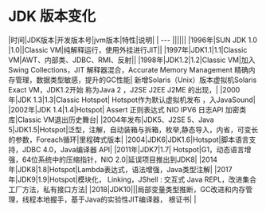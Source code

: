 # JDK 版本变化
|时间|JDK版本|开发版本号|jvm版本|特性|说明|
| --- ||||||
|1996年|SUN JDK 1.0 |1.0||Classic VM|纯解释运行，使用外挂进行JIT||
|1997年|JDK1.1|1.1|Classic VM|AWT、内部类、JDBC、RMI、反射||
|1998年|JDK1.2|1.2|Classic VM|加入Swing Collections，JIT 解释器混合，Accurate Memory Management 精确内存管理，数据类型敏感，提升的GC性能| 新增Solaris（Unix）版本虚拟机Solaris Exact VM，JDK1.2开始 称为Java 2 ，J2SE J2EE J2ME 的出现，|
|2000年|JDK 1.3|1.3|Classic Hotspot| Hotspot作为默认虚拟机发布 ，入JavaSound|
|2002年|JDK 1.4|1.4|Hotspot| Assert 正则表达式  NIO  IPV6 日志API  加密类库|Classic VM退出历史舞台|
|2004年发布|JDK5、J2SE 5、Java 5|JDK1.5|Hotspot|泛型，注解，自动装箱与拆箱，枚举,静态导入，内省，可变长的参数，Foreach循环|里程碑式版本|
|2004|JDK6|JDK1.6|Hotspot|脚本语言支持，JDBC 4.0，Java编译器 API|
|2011年|JDK7|1.7| Hotspot|G1，动态语言增强，64位系统中的压缩指针，NIO 2.0|延误项目推出到JDK8|
|2014年|JDK8|1.8|Hotspot|Lambda表达式，语法增强，Java类型注解|
|2017年|JDK9|1.9|Hotspot|模块化， Linking，JShell : 交互式 Java REPL，改进集合工厂方法，私有接口方法|
|2018|JDK10|||局部变量类型推断，GC改进和内存管理，线程本地握手，基于Java的实验性JIT编译器， 根证书|
|